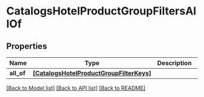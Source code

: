 # CatalogsHotelProductGroupFiltersAllOf


## Properties
Name | Type | Description | Notes
------------ | ------------- | ------------- | -------------
**all_of** | [**[CatalogsHotelProductGroupFilterKeys]**](CatalogsHotelProductGroupFilterKeys.md) |  | 

[[Back to Model list]](../README.md#documentation-for-models) [[Back to API list]](../README.md#documentation-for-api-endpoints) [[Back to README]](../README.md)



